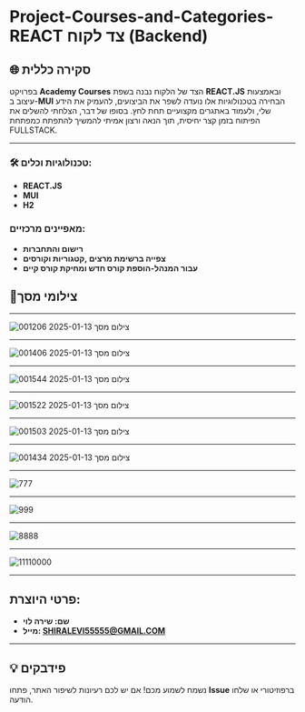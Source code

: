 # Project-Courses-and-Categories-REACT צד לקוח (Backend)
## 🌐 סקירה כללית
בפרויקט **Academy Courses** הצד של הלקוח נבנה בשפת **REACT.JS** ובאמצעות עיצוב ב-**MUI** הבחירה בטכנולוגיות אלו נועדה לשפר את הביצועים, להעמיק את הידע שלי, ולעמוד באתגרים מקצועיים תחת לחץ. בסופו של דבר, הצלחתי להשלים את הפיתוח בזמן קצר יחיסית, תוך הנאה ורצון אמיתי להמשיך להתפתח כמפתחת FULLSTACK.


---

### 🛠️ טכנולוגיות וכלים:

- **REACT.JS** 
- **MUI** 
- **H2** 

### מאפיינים מרכזיים:

   - **רישום והתחברות** 
   - **צפייה ברשימת מרצים ,קטגוריות וקורסים**
   - **עבור המנהל-הוספת קורס חדש ומחיקת קורס קיים**

## 📸צילומי מסך


---
![צילום מסך 2025-01-13 001206](https://github.com/user-attachments/assets/abcbf8f2-b860-4c40-b92d-7b01f1b7b994)

---

![צילום מסך 2025-01-13 001406](https://github.com/user-attachments/assets/2bc138ed-e8b5-4131-a2ab-2d25e9a00006)

---

![צילום מסך 2025-01-13 001544](https://github.com/user-attachments/assets/18d50f8e-33b1-42f3-ba1d-d01b48ef1a89)

---
![צילום מסך 2025-01-13 001522](https://github.com/user-attachments/assets/91a032f6-a6e1-4ebf-a019-0a81b9b006e7)

---
![צילום מסך 2025-01-13 001503](https://github.com/user-attachments/assets/106edb30-1e4e-45b3-9257-db7810cb8357)

---
![צילום מסך 2025-01-13 001434](https://github.com/user-attachments/assets/660be232-67d0-4144-9014-8f660d6593e8)

---
![777](https://github.com/user-attachments/assets/b3cb1e63-b3f2-4413-b56e-3aa49d6bc7d0)

---

![999](https://github.com/user-attachments/assets/ab0c33e7-4646-43d7-8038-ba623210eab1)


---
![8888](https://github.com/user-attachments/assets/16becfb6-e66f-4981-9de5-48277d928255)

---
![11110000](https://github.com/user-attachments/assets/5bd234f7-e60f-43e9-96f1-531251eda525)

---

## פרטי היוצרת:
   - **שם: שירה לוי** 
   - **מייל: SHIRALEVI55555@GMAIL.COM** 
---

## 💡 פידבקים  
נשמח לשמוע מכם! אם יש לכם רעיונות לשיפור האתר, פתחו **Issue** ברפוזיטורי או שלחו הודעה.  


